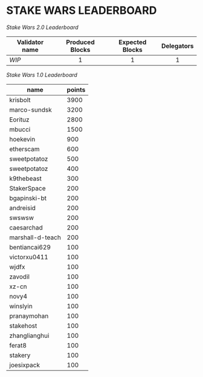 # STAKE WARS LEADERBOARD

*Stake Wars 2.0 Leaderboard*

| Validator name  | Produced Blocks | Expected Blocks | Delegators |
|-----------------|:---------------:|:---------------:|:----------:|
| _WIP_           | 1               | 1               | 1          |



*Stake Wars 1.0 Leaderboard*

| name             | points      |
|------------------|-------------|
| krisbolt	       |  3900       |
| marco-sundsk	   |  3200       |
| Eorituz     	   |  2800       |
| mbucci	         |  1500       |
| hoekevin	       |  900        |
| etherscam	       |  600        |
| sweetpotatoz	   |  500        |
| sweetpotatoz	   |  400        |
| k9thebeast  	   |  300        |
| StakerSpace	     |  200        |
| bgapinski-bt	   |  200        |
| andreisid	       |  200        |
| swswsw	         |  200        |
| caesarchad	     |  200        |
| marshall-d-teach |  200        |
| bentiancai629	   |  100        |
| victorxu0411	   |  100        |
| wjdfx            |  100        |
| zavodil	         |  100        |
| xz-cn	           |  100        |
| novy4	           |  100        |
| winslyin	       |  100        |
| pranaymohan	     |  100        |
| stakehost	       |  100        |
| zhanglianghui	   |  100        |
| ferat8	         |  100        |
| stakery	         |  100        |
| joesixpack	     |  100        |
